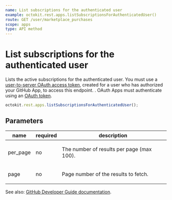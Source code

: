```yaml
---
name: List subscriptions for the authenticated user
example: octokit.rest.apps.listSubscriptionsForAuthenticatedUser()
route: GET /user/marketplace_purchases
scope: apps
type: API method
---
```


# List subscriptions for the authenticated user

Lists the active subscriptions for the authenticated user. You must use a [user-to-server OAuth access token](https://docs.github.com/enterprise-cloud@latest//apps/building-github-apps/identifying-and-authorizing-users-for-github-apps/#identifying-users-on-your-site), created for a user who has authorized your GitHub App, to access this endpoint. . OAuth Apps must authenticate using an [OAuth token](https://docs.github.com/enterprise-cloud@latest//apps/building-github-apps/authenticating-with-github-apps/).

```js
octokit.rest.apps.listSubscriptionsForAuthenticatedUser();
```

## Parameters

<table>
  <thead>
    <tr>
      <th>name</th>
      <th>required</th>
      <th>description</th>
    </tr>
  </thead>
  <tbody>
    <tr><td>per_page</td><td>no</td><td>

The number of results per page (max 100).

</td></tr>
<tr><td>page</td><td>no</td><td>

Page number of the results to fetch.

</td></tr>
  </tbody>
</table>

See also: [GitHub Developer Guide documentation](https://docs.github.com/enterprise-cloud@latest//rest/reference/apps#list-subscriptions-for-the-authenticated-user).

